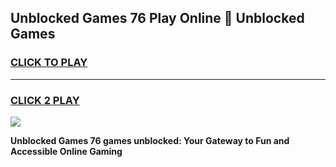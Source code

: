 
## Unblocked Games 76 Play Online 👋 Unblocked Games
<h3>
<a href="https://premium.freeplayer.one?title=Unblocked_Games_76&ref=19F">CLICK TO PLAY</a></h3>
<hr>

<h3>
<a href="https://premium.freeplayer.one?title=Unblocked_Games_76&ref=19F">CLICK 2 PLAY</a>
  
</h3>

<a href="https://premium.freeplayer.one?title=Unblocked_Games_76&ref=19F"><img src="https://clearcache.store/games.png"></a>


**Unblocked Games 76 games unblocked: Your Gateway to Fun and Accessible Online Gaming**
